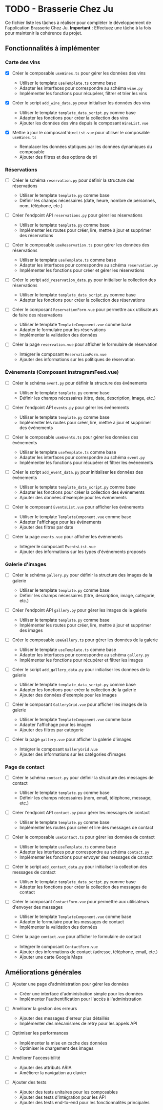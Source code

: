 # TODO - Brasserie Chez Ju

Ce fichier liste les tâches à réaliser pour compléter le développement de l'application Brasserie Chez Ju. **Important** : Effectuez une tâche à la fois pour maintenir la cohérence du projet.

## Fonctionnalités à implémenter

### Carte des vins

- [x] Créer le composable `useWines.ts` pour gérer les données des vins
  - Utiliser le template `useTemplate.ts` comme base
  - Adapter les interfaces pour correspondre au schéma `wine.py`
  - Implémenter les fonctions pour récupérer, filtrer et trier les vins

- [x] Créer le script `add_wine_data.py` pour initialiser les données des vins
  - Utiliser le template `template_data_script.py` comme base
  - Adapter les fonctions pour créer la collection des vins
  - Ajouter les données des vins depuis le composant `WineList.vue`

- [x] Mettre à jour le composant `WineList.vue` pour utiliser le composable `useWines.ts`
  - Remplacer les données statiques par les données dynamiques du composable
  - Ajouter des filtres et des options de tri

### Réservations

- [ ] Créer le schéma `reservation.py` pour définir la structure des réservations
  - Utiliser le template `template.py` comme base
  - Définir les champs nécessaires (date, heure, nombre de personnes, nom, téléphone, etc.)

- [ ] Créer l'endpoint API `reservations.py` pour gérer les réservations
  - Utiliser le template `template.py` comme base
  - Implémenter les routes pour créer, lire, mettre à jour et supprimer des réservations

- [ ] Créer le composable `useReservation.ts` pour gérer les données des réservations
  - Utiliser le template `useTemplate.ts` comme base
  - Adapter les interfaces pour correspondre au schéma `reservation.py`
  - Implémenter les fonctions pour créer et gérer les réservations

- [ ] Créer le script `add_reservation_data.py` pour initialiser la collection des réservations
  - Utiliser le template `template_data_script.py` comme base
  - Adapter les fonctions pour créer la collection des réservations

- [ ] Créer le composant `ReservationForm.vue` pour permettre aux utilisateurs de faire des réservations
  - Utiliser le template `TemplateComponent.vue` comme base
  - Adapter le formulaire pour les réservations
  - Implémenter la validation des données

- [ ] Créer la page `reservation.vue` pour afficher le formulaire de réservation
  - Intégrer le composant `ReservationForm.vue`
  - Ajouter des informations sur les politiques de réservation

### Événements (Composant InstragramFeed.vue)

- [ ] Créer le schéma `event.py` pour définir la structure des événements
  - Utiliser le template `template.py` comme base
  - Définir les champs nécessaires (titre, date, description, image, etc.)

- [ ] Créer l'endpoint API `events.py` pour gérer les événements
  - Utiliser le template `template.py` comme base
  - Implémenter les routes pour créer, lire, mettre à jour et supprimer des événements

- [ ] Créer le composable `useEvents.ts` pour gérer les données des événements
  - Utiliser le template `useTemplate.ts` comme base
  - Adapter les interfaces pour correspondre au schéma `event.py`
  - Implémenter les fonctions pour récupérer et filtrer les événements

- [ ] Créer le script `add_event_data.py` pour initialiser les données des événements
  - Utiliser le template `template_data_script.py` comme base
  - Adapter les fonctions pour créer la collection des événements
  - Ajouter des données d'exemple pour les événements

- [ ] Créer le composant `EventsList.vue` pour afficher les événements
  - Utiliser le template `TemplateComponent.vue` comme base
  - Adapter l'affichage pour les événements
  - Ajouter des filtres par date

- [ ] Créer la page `events.vue` pour afficher les événements
  - Intégrer le composant `EventsList.vue`
  - Ajouter des informations sur les types d'événements proposés

### Galerie d'images

- [ ] Créer le schéma `gallery.py` pour définir la structure des images de la galerie
  - Utiliser le template `template.py` comme base
  - Définir les champs nécessaires (titre, description, image, catégorie, etc.)

- [ ] Créer l'endpoint API `gallery.py` pour gérer les images de la galerie
  - Utiliser le template `template.py` comme base
  - Implémenter les routes pour créer, lire, mettre à jour et supprimer des images

- [ ] Créer le composable `useGallery.ts` pour gérer les données de la galerie
  - Utiliser le template `useTemplate.ts` comme base
  - Adapter les interfaces pour correspondre au schéma `gallery.py`
  - Implémenter les fonctions pour récupérer et filtrer les images

- [ ] Créer le script `add_gallery_data.py` pour initialiser les données de la galerie
  - Utiliser le template `template_data_script.py` comme base
  - Adapter les fonctions pour créer la collection de la galerie
  - Ajouter des données d'exemple pour les images

- [ ] Créer le composant `GalleryGrid.vue` pour afficher les images de la galerie
  - Utiliser le template `TemplateComponent.vue` comme base
  - Adapter l'affichage pour les images
  - Ajouter des filtres par catégorie

- [ ] Créer la page `gallery.vue` pour afficher la galerie d'images
  - Intégrer le composant `GalleryGrid.vue`
  - Ajouter des informations sur les catégories d'images

### Page de contact

- [ ] Créer le schéma `contact.py` pour définir la structure des messages de contact
  - Utiliser le template `template.py` comme base
  - Définir les champs nécessaires (nom, email, téléphone, message, etc.)

- [ ] Créer l'endpoint API `contact.py` pour gérer les messages de contact
  - Utiliser le template `template.py` comme base
  - Implémenter les routes pour créer et lire des messages de contact

- [ ] Créer le composable `useContact.ts` pour gérer les données de contact
  - Utiliser le template `useTemplate.ts` comme base
  - Adapter les interfaces pour correspondre au schéma `contact.py`
  - Implémenter les fonctions pour envoyer des messages de contact

- [ ] Créer le script `add_contact_data.py` pour initialiser la collection des messages de contact
  - Utiliser le template `template_data_script.py` comme base
  - Adapter les fonctions pour créer la collection des messages de contact

- [ ] Créer le composant `ContactForm.vue` pour permettre aux utilisateurs d'envoyer des messages
  - Utiliser le template `TemplateComponent.vue` comme base
  - Adapter le formulaire pour les messages de contact
  - Implémenter la validation des données

- [ ] Créer la page `contact.vue` pour afficher le formulaire de contact
  - Intégrer le composant `ContactForm.vue`
  - Ajouter des informations de contact (adresse, téléphone, email, etc.)
  - Ajouter une carte Google Maps

## Améliorations générales

- [ ] Ajouter une page d'administration pour gérer les données
  - Créer une interface d'administration simple pour les données
  - Implémenter l'authentification pour l'accès à l'administration

- [ ] Améliorer la gestion des erreurs
  - Ajouter des messages d'erreur plus détaillés
  - Implémenter des mécanismes de retry pour les appels API

- [ ] Optimiser les performances
  - Implémenter la mise en cache des données
  - Optimiser le chargement des images

- [ ] Améliorer l'accessibilité
  - Ajouter des attributs ARIA
  - Améliorer la navigation au clavier

- [ ] Ajouter des tests
  - Ajouter des tests unitaires pour les composables
  - Ajouter des tests d'intégration pour les API
  - Ajouter des tests end-to-end pour les fonctionnalités principales 